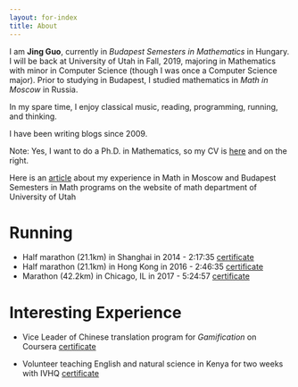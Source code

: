 ```yaml
---
layout: for-index
title: About
---
```


I am **Jing Guo**, currently in *Budapest Semesters in Mathematics* in Hungary. I will be back at University of Utah in Fall, 2019, majoring in Mathematics with minor in Computer Science (though I was once a Computer Science major). Prior to studying in Budapest, I studied mathematics in *Math in Moscow* in Russia.

In my spare time, I enjoy classical music, reading, programming, running, and thinking.

I have been writing blogs since 2009.

Note: Yes, I want to do a Ph.D. in Mathematics, so my CV is [here](/Jing_Guo-CV.pdf) and on the right.

Here is an [article](https://sites.cs.ucsb.edu/~daniello/papers/octIterComp.pdf) about my experience in Math in Moscow and Budapest Semesters in Math programs on the website of math department of University of Utah

Running
=====

* Half marathon (21.1km) in Shanghai in 2014 - 2:17:35 [certificate](/images/half-marathon.jpg)
* Half marathon (21.1km) in Hong Kong in 2016 - 2:46:35 [certificate](/images/hk-hf-marathon.pdf)
* Marathon (42.2km) in Chicago, IL in 2017 - 5:24:57 [certificate](/image/chicago-marathon.png)

Interesting Experience
=====

* Vice Leader of Chinese translation program for *Gamification* on Coursera [certificate](/images/translation.pdf)

* Volunteer teaching English and natural science in Kenya for two weeks with IVHQ [certificate](/images/ivhq.pdf)
